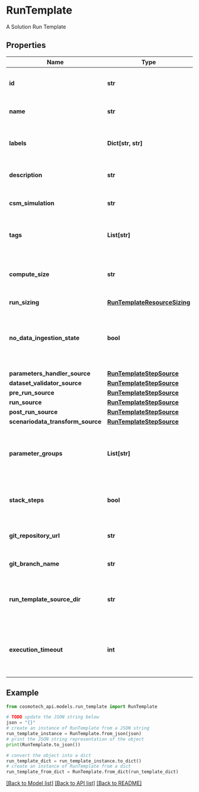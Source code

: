 # RunTemplate

A Solution Run Template

## Properties

Name | Type | Description | Notes
------------ | ------------- | ------------- | -------------
**id** | **str** | The Solution Run Template id | 
**name** | **str** | The Run Template name | [optional] 
**labels** | **Dict[str, str]** | a translated label with key as ISO 639-1 code | [optional] 
**description** | **str** | The Run Template description | [optional] 
**csm_simulation** | **str** | The Cosmo Tech simulation name | [optional] 
**tags** | **List[str]** | The list of Run Template tags | [optional] 
**compute_size** | **str** | The compute size needed for this Run Template | [optional] 
**run_sizing** | [**RunTemplateResourceSizing**](RunTemplateResourceSizing.md) |  | [optional] 
**no_data_ingestion_state** | **bool** | Set to true if the run template does not want to check data ingestion state | [optional] 
**parameters_handler_source** | [**RunTemplateStepSource**](RunTemplateStepSource.md) |  | [optional] 
**dataset_validator_source** | [**RunTemplateStepSource**](RunTemplateStepSource.md) |  | [optional] 
**pre_run_source** | [**RunTemplateStepSource**](RunTemplateStepSource.md) |  | [optional] 
**run_source** | [**RunTemplateStepSource**](RunTemplateStepSource.md) |  | [optional] 
**post_run_source** | [**RunTemplateStepSource**](RunTemplateStepSource.md) |  | [optional] 
**scenariodata_transform_source** | [**RunTemplateStepSource**](RunTemplateStepSource.md) |  | [optional] 
**parameter_groups** | **List[str]** | The ordered list of parameters groups for the Run Template | [optional] 
**stack_steps** | **bool** | Whether or not to stack adjacent scenario run steps | [optional] 
**git_repository_url** | **str** | An optional URL to the git repository | [optional] 
**git_branch_name** | **str** | An optional git branch name | [optional] 
**run_template_source_dir** | **str** | An optional directory where to find the run template source | [optional] 
**execution_timeout** | **int** | An optional duration in seconds in which a workflow is allowed to run | [optional] 

## Example

```python
from cosmotech_api.models.run_template import RunTemplate

# TODO update the JSON string below
json = "{}"
# create an instance of RunTemplate from a JSON string
run_template_instance = RunTemplate.from_json(json)
# print the JSON string representation of the object
print(RunTemplate.to_json())

# convert the object into a dict
run_template_dict = run_template_instance.to_dict()
# create an instance of RunTemplate from a dict
run_template_from_dict = RunTemplate.from_dict(run_template_dict)
```
[[Back to Model list]](../README.md#documentation-for-models) [[Back to API list]](../README.md#documentation-for-api-endpoints) [[Back to README]](../README.md)


